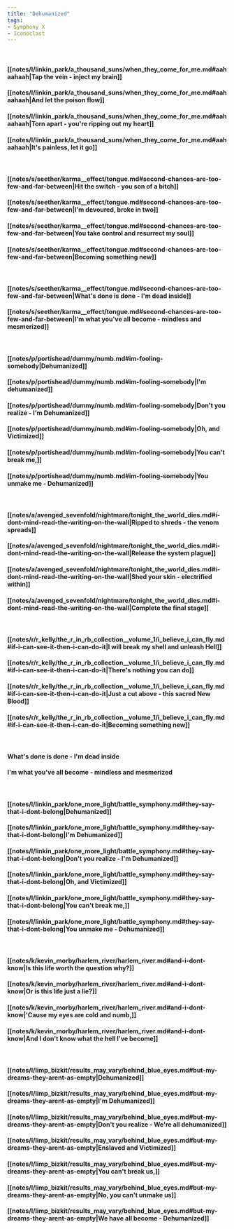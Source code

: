 ```yaml
---
title: "Dehumanized"
tags:
- Symphony X
- Iconoclast
---
```

&nbsp;
#### [[notes/l/linkin_park/a_thousand_suns/when_they_come_for_me.md#aahaahaah|Tap the vein - inject my brain]]
#### [[notes/l/linkin_park/a_thousand_suns/when_they_come_for_me.md#aahaahaah|And let the poison flow]]
#### [[notes/l/linkin_park/a_thousand_suns/when_they_come_for_me.md#aahaahaah|Torn apart - you're ripping out my heart]]
#### [[notes/l/linkin_park/a_thousand_suns/when_they_come_for_me.md#aahaahaah|It's painless, let it go]]
&nbsp;
#### [[notes/s/seether/karma__effect/tongue.md#second-chances-are-too-few-and-far-between|Hit the switch - you son of a bitch]]
#### [[notes/s/seether/karma__effect/tongue.md#second-chances-are-too-few-and-far-between|I'm devoured, broke in two]]
#### [[notes/s/seether/karma__effect/tongue.md#second-chances-are-too-few-and-far-between|You take control and resurrect my soul]]
#### [[notes/s/seether/karma__effect/tongue.md#second-chances-are-too-few-and-far-between|Becoming something new]]
&nbsp;
#### [[notes/s/seether/karma__effect/tongue.md#second-chances-are-too-few-and-far-between|What's done is done - I'm dead inside]]
#### [[notes/s/seether/karma__effect/tongue.md#second-chances-are-too-few-and-far-between|I'm what you've all become - mindless and mesmerized]]
&nbsp;
#### [[notes/p/portishead/dummy/numb.md#im-fooling-somebody|Dehumanized]]
#### [[notes/p/portishead/dummy/numb.md#im-fooling-somebody|I'm dehumanized]]
#### [[notes/p/portishead/dummy/numb.md#im-fooling-somebody|Don't you realize - I'm Dehumanized]]
#### [[notes/p/portishead/dummy/numb.md#im-fooling-somebody|Oh, and Victimized]]
#### [[notes/p/portishead/dummy/numb.md#im-fooling-somebody|You can't break me,]]
#### [[notes/p/portishead/dummy/numb.md#im-fooling-somebody|You unmake me - Dehumanized]]
&nbsp;
#### [[notes/a/avenged_sevenfold/nightmare/tonight_the_world_dies.md#i-dont-mind-read-the-writing-on-the-wall|Ripped to shreds - the venom spreads]]
#### [[notes/a/avenged_sevenfold/nightmare/tonight_the_world_dies.md#i-dont-mind-read-the-writing-on-the-wall|Release the system plague]]
#### [[notes/a/avenged_sevenfold/nightmare/tonight_the_world_dies.md#i-dont-mind-read-the-writing-on-the-wall|Shed your skin - electrified within]]
#### [[notes/a/avenged_sevenfold/nightmare/tonight_the_world_dies.md#i-dont-mind-read-the-writing-on-the-wall|Complete the final stage]]
&nbsp;
#### [[notes/r/r_kelly/the_r_in_rb_collection__volume_1/i_believe_i_can_fly.md#if-i-can-see-it-then-i-can-do-it|I will break my shell and unleash Hell]]
#### [[notes/r/r_kelly/the_r_in_rb_collection__volume_1/i_believe_i_can_fly.md#if-i-can-see-it-then-i-can-do-it|There's nothing you can do]]
#### [[notes/r/r_kelly/the_r_in_rb_collection__volume_1/i_believe_i_can_fly.md#if-i-can-see-it-then-i-can-do-it|Just a cut above - this sacred New Blood]]
#### [[notes/r/r_kelly/the_r_in_rb_collection__volume_1/i_believe_i_can_fly.md#if-i-can-see-it-then-i-can-do-it|Becoming something new]]
&nbsp;
#### What's done is done - I'm dead inside
#### I'm what you've all become - mindless and mesmerized
&nbsp;
#### [[notes/l/linkin_park/one_more_light/battle_symphony.md#they-say-that-i-dont-belong|Dehumanized]]
#### [[notes/l/linkin_park/one_more_light/battle_symphony.md#they-say-that-i-dont-belong|I'm Dehumanized]]
#### [[notes/l/linkin_park/one_more_light/battle_symphony.md#they-say-that-i-dont-belong|Don't you realize - I'm Dehumanized]]
#### [[notes/l/linkin_park/one_more_light/battle_symphony.md#they-say-that-i-dont-belong|Oh, and Victimized]]
#### [[notes/l/linkin_park/one_more_light/battle_symphony.md#they-say-that-i-dont-belong|You can't break me,]]
#### [[notes/l/linkin_park/one_more_light/battle_symphony.md#they-say-that-i-dont-belong|You unmake me - Dehumanized]]
&nbsp;
#### [[notes/k/kevin_morby/harlem_river/harlem_river.md#and-i-dont-know|Is this life worth the question why?]]
#### [[notes/k/kevin_morby/harlem_river/harlem_river.md#and-i-dont-know|Or is this life just a lie?]]
#### [[notes/k/kevin_morby/harlem_river/harlem_river.md#and-i-dont-know|'Cause my eyes are cold and numb,]]
#### [[notes/k/kevin_morby/harlem_river/harlem_river.md#and-i-dont-know|And I don't know what the hell I've become]]
&nbsp;
#### [[notes/l/limp_bizkit/results_may_vary/behind_blue_eyes.md#but-my-dreams-they-arent-as-empty|Dehumanized]]
#### [[notes/l/limp_bizkit/results_may_vary/behind_blue_eyes.md#but-my-dreams-they-arent-as-empty|I'm Dehumanized]]
#### [[notes/l/limp_bizkit/results_may_vary/behind_blue_eyes.md#but-my-dreams-they-arent-as-empty|Don't you realize - We're all dehumanized]]
#### [[notes/l/limp_bizkit/results_may_vary/behind_blue_eyes.md#but-my-dreams-they-arent-as-empty|Enslaved and Victimized]]
#### [[notes/l/limp_bizkit/results_may_vary/behind_blue_eyes.md#but-my-dreams-they-arent-as-empty|You can't break us,]]
#### [[notes/l/limp_bizkit/results_may_vary/behind_blue_eyes.md#but-my-dreams-they-arent-as-empty|No, you can't unmake us]]
#### [[notes/l/limp_bizkit/results_may_vary/behind_blue_eyes.md#but-my-dreams-they-arent-as-empty|We have all become - Dehumanized]]
